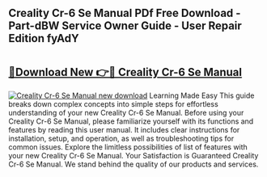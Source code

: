 ## Creality Cr-6 Se Manual PDf Free Download - Part-dBW Service Owner Guide - User Repair Edition fyAdY

# <h2><a href="http://cf13790.oget.top/?id=Creality+Cr-6+Se+Manual">🔗Download New 👉🔴 Creality Cr-6 Se Manual</a></h2>

[![Creality Cr-6 Se Manual new download](https://i.imgur.com/5g1atiW.png)](http://cf13790.oget.top/?id=Creality+Cr-6+Se+Manual)
Learning Made Easy This guide breaks down complex concepts into simple steps for effortless understanding of your new Creality Cr-6 Se Manual. Before using your Creality Cr-6 Se Manual, please familiarize yourself with its functions and features by reading this user manual. It includes clear instructions for installation, setup, and operation, as well as troubleshooting tips for common issues. Explore the limitless possibilities of list of features with your new Creality Cr-6 Se Manual. Your Satisfaction is Guaranteed Creality Cr-6 Se Manual. We stand behind the quality of our products and services.
